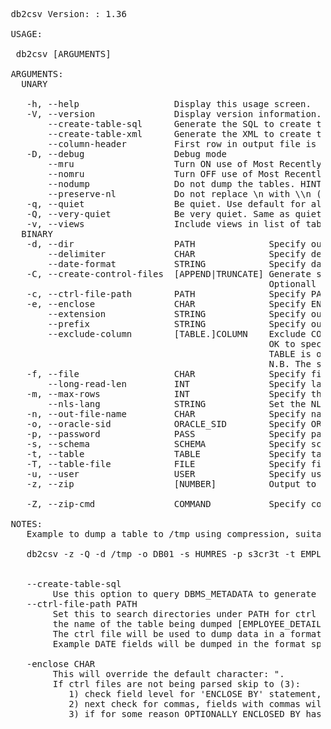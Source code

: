 <pre>
 db2csv Version: : 1.36 

 USAGE:

  db2csv [ARGUMENTS]

 ARGUMENTS: 
   UNARY

    -h, --help                  Display this usage screen.
    -V, --version               Display version information.
        --create-table-sql      Generate the SQL to create the tables.
        --create-table-xml      Generate the XML to create the tables.
        --column-header         First row in output file is the column names.
    -D, --debug                 Debug mode
        --mru                   Turn ON use of Most Recently Used functionality for remembering defaults
        --nomru                 Turn OFF use of Most Recently Used functionality for remembering defaults
        --nodump                Do not dump the tables. HINT: Use with --create-table-sql
        --preserve-nl           Do not replace \n with \\n (as required by SQL*Loader)
    -q, --quiet                 Be quiet. Use default for all options.
    -Q, --very-quiet            Be very quiet. Same as quiet but no output.
    -v, --views                 Include views in list of tables to dump.
   BINARY
    -d, --dir                   PATH              Specify output directory.
        --delimiter             CHAR              Specify delimiter.
        --date-format           STRING            Specify date format stringt.
    -C, --create-control-files  [APPEND|TRUNCATE] Generate sqlldr control files for each table that is dumped.
                                                  Optionall specify APPEND or TRUNCATE, default TRUNCATE.
    -c, --ctrl-file-path        PATH              Specify PATH to ctrl files. *see note below
    -e, --enclose               CHAR              Specify ENCLOSE character.
        --extension             STRING            Specify output filename extension.
        --prefix                STRING            Specify output filename prefix.
        --exclude-column        [TABLE.]COLUMN    Exclude COLUMN from the dump, and control file creation
                                                  OK to specify multiple --exclude-column arguments.
                                                  TABLE is optional will restrict exclusion to the named table.
                                                  N.B. The syntax is TABLE<DOT>COLUMN, or COLUMN.
    -f, --file                  CHAR              Specify filename containing SQL to execute instead of table or view.
        --long-read-len         INT               Specify largest length of LONG types (bytes).
    -m, --max-rows              INT               Specify the maximum number of rows per output file.
        --nls-lang              STRING            Set the NLS_LANG environmental variable. Example: FRENCH_BELGIUM.WE8MSWIN1252
    -n, --out-file-name         CHAR              Specify name of output filename.
    -o, --oracle-sid            ORACLE_SID        Specify ORACLE SID.
    -p, --password              PASS              Specify password.
    -s, --schema                SCHEMA            Specify schema to dump, same as user.
    -t, --table                 TABLE             Specify table to dump (OK 2 specify multiple -t args). Use __ALL__ to dump all tables in schema.
    -T, --table-file            FILE              Specify file containing list of tables.
    -u, --user                  USER              Specify user to dump, same as schema.
    -z, --zip                   [NUMBER]          Output to a gzip stream, optionally supply compression level (1-9).

    -Z, --zip-cmd               COMMAND           Specify command to use for compression.

 NOTES:
    Example to dump a table to /tmp using compression, suitable from cron

    db2csv -z -Q -d /tmp -o DB01 -s HUMRES -p s3cr3t -t EMPLOYEE_DETAILS


    --create-table-sql
         Use this option to query DBMS_METADATA to generate the SQL to create the table.
    --ctrl-file-path PATH
         Set this to search directories under PATH for ctrl files matching
         the name of the table being dumped [EMPLOYEE_DETAILS.ctrl when dumping EMPLOYEE_DETAILS].
         The ctrl file will be used to dump data in a format suitable to be loaded in by that ctrl file.
         Example DATE fields will be dumped in the format specified instead of Oracle's default.

    -enclose CHAR
         This will override the default character: ".
         If ctrl files are not being parsed skip to (3):
            1) check field level for 'ENCLOSE BY' statement, always enclose this field
            2) next check for commas, fields with commas will be enclosed by the OPTIONALLY ENCLOSED BY character
            3) if for some reason OPTIONALLY ENCLOSED BY has not been specified use --enclose CHAR (defaults to: ")

</pre>
